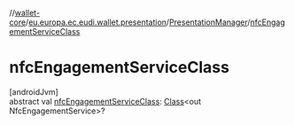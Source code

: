 //[wallet-core](../../../index.md)/[eu.europa.ec.eudi.wallet.presentation](../index.md)/[PresentationManager](index.md)/[nfcEngagementServiceClass](nfc-engagement-service-class.md)

# nfcEngagementServiceClass

[androidJvm]\
abstract val [nfcEngagementServiceClass](nfc-engagement-service-class.md): [Class](https://developer.android.com/reference/kotlin/java/lang/Class.html)&lt;out NfcEngagementService&gt;?
